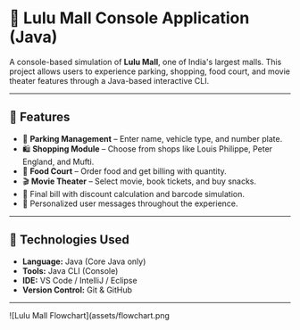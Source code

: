 # 🏬 Lulu Mall Console Application (Java)

A console-based simulation of **Lulu Mall**, one of India's largest malls. This project allows users to experience parking, shopping, food court, and movie theater features through a Java-based interactive CLI.

---

## 📌 Features

- 🚗 **Parking Management** – Enter name, vehicle type, and number plate.
- 🛍️ **Shopping Module** – Choose from shops like Louis Philippe, Peter England, and Mufti.
- 🍔 **Food Court** – Order food and get billing with quantity.
- 🎬 **Movie Theater** – Select movie, book tickets, and buy snacks.
- 🧾 Final bill with discount calculation and barcode simulation.
- 🎉 Personalized user messages throughout the experience.

---

## 🔧 Technologies Used

- **Language:** Java (Core Java only)
- **Tools:** Java CLI (Console)
- **IDE:** VS Code / IntelliJ / Eclipse
- **Version Control:** Git & GitHub

---

![Lulu Mall Flowchart](assets/flowchart.png
